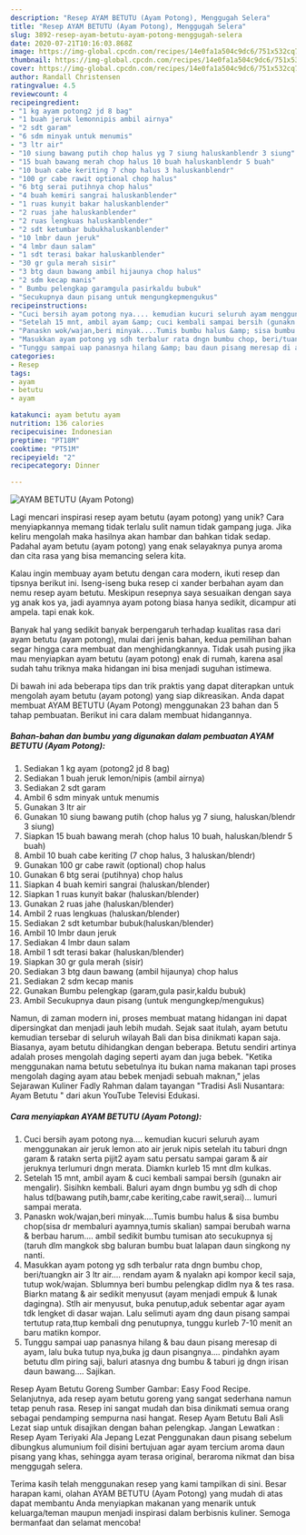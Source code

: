 ```yaml
---
description: "Resep AYAM BETUTU (Ayam Potong), Menggugah Selera"
title: "Resep AYAM BETUTU (Ayam Potong), Menggugah Selera"
slug: 3892-resep-ayam-betutu-ayam-potong-menggugah-selera
date: 2020-07-21T10:16:03.868Z
image: https://img-global.cpcdn.com/recipes/14e0fa1a504c9dc6/751x532cq70/ayam-betutu-ayam-potong-foto-resep-utama.jpg
thumbnail: https://img-global.cpcdn.com/recipes/14e0fa1a504c9dc6/751x532cq70/ayam-betutu-ayam-potong-foto-resep-utama.jpg
cover: https://img-global.cpcdn.com/recipes/14e0fa1a504c9dc6/751x532cq70/ayam-betutu-ayam-potong-foto-resep-utama.jpg
author: Randall Christensen
ratingvalue: 4.5
reviewcount: 4
recipeingredient:
- "1 kg ayam potong2 jd 8 bag"
- "1 buah jeruk lemonnipis ambil airnya"
- "2 sdt garam"
- "6 sdm minyak untuk menumis"
- "3 ltr air"
- "10 siung bawang putih chop halus yg 7 siung haluskanblendr 3 siung"
- "15 buah bawang merah chop halus 10 buah haluskanblendr 5 buah"
- "10 buah cabe keriting 7 chop halus 3 haluskanblendr"
- "100 gr cabe rawit optional chop halus"
- "6 btg serai putihnya chop halus"
- "4 buah kemiri sangrai haluskanblender"
- "1 ruas kunyit bakar haluskanblender"
- "2 ruas jahe haluskanblender"
- "2 ruas lengkuas haluskanblender"
- "2 sdt ketumbar bubukhaluskanblender"
- "10 lmbr daun jeruk"
- "4 lmbr daun salam"
- "1 sdt terasi bakar haluskanblender"
- "30 gr gula merah sisir"
- "3 btg daun bawang ambil hijaunya chop halus"
- "2 sdm kecap manis"
- " Bumbu pelengkap garamgula pasirkaldu bubuk"
- "Secukupnya daun pisang untuk mengungkepmengukus"
recipeinstructions:
- "Cuci bersih ayam potong nya.... kemudian kucuri seluruh ayam menggunakan air jeruk lemon ato air jeruk nipis setelah itu taburi dngn garam &amp; ratakn serta pijit2 ayam satu persatu sampai garam &amp; air jeruknya terlumuri dngn merata. Diamkn kurleb 15 mnt dlm kulkas."
- "Setelah 15 mnt, ambil ayam &amp; cuci kembali sampai bersih (gunakn air mengalir). Sisihkn kembali. Baluri ayam dngn bumbu yg sdh di chop halus td(bawang putih,bamr,cabe keriting,cabe rawit,serai)... lumuri sampai merata."
- "Panaskn wok/wajan,beri minyak....Tumis bumbu halus &amp; sisa bumbu chop(sisa dr membaluri ayamnya,tumis skalian) sampai berubah warna &amp; berbau harum.... ambil sedikit bumbu tumisan ato secukupnya sj (taruh dlm mangkok sbg baluran bumbu buat lalapan daun singkong ny nanti."
- "Masukkan ayam potong yg sdh terbalur rata dngn bumbu chop, beri/tuangkn air 3 ltr air.... rendam ayam &amp; nyalakn api kompor kecil saja, tutup wok/wajan. Sblumnya beri bumbu pelengkap didlm nya &amp; tes rasa. Biarkn matang &amp; air sedikit menyusut (ayam menjadi empuk &amp; lunak dagingna). Stlh air menyusut, buka penutup,aduk sebentar agar ayam tdk lengket di dasar wajan. Lalu selimuti ayam dng daun pisang sampai tertutup rata,ttup kembali dng penutupnya, tunggu kurleb 7-10 menit an baru matikn kompor."
- "Tunggu sampai uap panasnya hilang &amp; bau daun pisang meresap di ayam, lalu buka tutup nya,buka jg daun pisangnya.... pindahkn ayam betutu dlm piring saji, baluri atasnya dng bumbu &amp; taburi jg dngn irisan daun bawang.... Sajikan."
categories:
- Resep
tags:
- ayam
- betutu
- ayam

katakunci: ayam betutu ayam 
nutrition: 136 calories
recipecuisine: Indonesian
preptime: "PT18M"
cooktime: "PT51M"
recipeyield: "2"
recipecategory: Dinner

---
```



![AYAM BETUTU (Ayam Potong)](https://img-global.cpcdn.com/recipes/14e0fa1a504c9dc6/751x532cq70/ayam-betutu-ayam-potong-foto-resep-utama.jpg)

Lagi mencari inspirasi resep ayam betutu (ayam potong) yang unik? Cara menyiapkannya memang tidak terlalu sulit namun tidak gampang juga. Jika keliru mengolah maka hasilnya akan hambar dan bahkan tidak sedap. Padahal ayam betutu (ayam potong) yang enak selayaknya punya aroma dan cita rasa yang bisa memancing selera kita.

Kalau ingin membuay ayam betutu dengan cara modern, ikuti resep dan tipsnya berikut ini. Iseng-iseng buka resep ci xander berbahan ayam dan nemu resep ayam betutu. Meskipun resepnya saya sesuaikan dengan saya yg anak kos ya, jadi ayamnya ayam potong biasa hanya sedikit, dicampur ati ampela. tapi enak kok.

Banyak hal yang sedikit banyak berpengaruh terhadap kualitas rasa dari ayam betutu (ayam potong), mulai dari jenis bahan, kedua pemilihan bahan segar hingga cara membuat dan menghidangkannya. Tidak usah pusing jika mau menyiapkan ayam betutu (ayam potong) enak di rumah, karena asal sudah tahu triknya maka hidangan ini bisa menjadi suguhan istimewa.


Di bawah ini ada beberapa tips dan trik praktis yang dapat diterapkan untuk mengolah ayam betutu (ayam potong) yang siap dikreasikan. Anda dapat membuat AYAM BETUTU (Ayam Potong) menggunakan 23 bahan dan 5 tahap pembuatan. Berikut ini cara dalam membuat hidangannya.

<!--inarticleads1-->

##### Bahan-bahan dan bumbu yang digunakan dalam pembuatan AYAM BETUTU (Ayam Potong):

1. Sediakan 1 kg ayam (potong2 jd 8 bag)
1. Sediakan 1 buah jeruk lemon/nipis (ambil airnya)
1. Sediakan 2 sdt garam
1. Ambil 6 sdm minyak untuk menumis
1. Gunakan 3 ltr air
1. Gunakan 10 siung bawang putih (chop halus yg 7 siung, haluskan/blendr 3 siung)
1. Siapkan 15 buah bawang merah (chop halus 10 buah, haluskan/blendr 5 buah)
1. Ambil 10 buah cabe keriting (7 chop halus, 3 haluskan/blendr)
1. Gunakan 100 gr cabe rawit (optional) chop halus
1. Gunakan 6 btg serai (putihnya) chop halus
1. Siapkan 4 buah kemiri sangrai (haluskan/blender)
1. Siapkan 1 ruas kunyit bakar (haluskan/blender)
1. Gunakan 2 ruas jahe (haluskan/blender)
1. Ambil 2 ruas lengkuas (haluskan/blender)
1. Sediakan 2 sdt ketumbar bubuk(haluskan/blender)
1. Ambil 10 lmbr daun jeruk
1. Sediakan 4 lmbr daun salam
1. Ambil 1 sdt terasi bakar (haluskan/blender)
1. Siapkan 30 gr gula merah (sisir)
1. Sediakan 3 btg daun bawang (ambil hijaunya) chop halus
1. Sediakan 2 sdm kecap manis
1. Gunakan  Bumbu pelengkap (garam,gula pasir,kaldu bubuk)
1. Ambil Secukupnya daun pisang (untuk mengungkep/mengukus)


Namun, di zaman modern ini, proses membuat matang hidangan ini dapat dipersingkat dan menjadi jauh lebih mudah. Sejak saat itulah, ayam betutu kemudian tersebar di seluruh wilayah Bali dan bisa dinikmati kapan saja. Biasanya, ayam betutu dihidangkan dengan beberapa. Betutu sendiri artinya adalah proses mengolah daging seperti ayam dan juga bebek. &#34;Ketika menggunakan nama betutu sebetulnya itu bukan nama makanan tapi proses mengolah daging ayam atau bebek menjadi sebuah maknan,&#34; jelas Sejarawan Kuliner Fadly Rahman dalam tayangan &#34;Tradisi Asli Nusantara: Ayam Betutu &#34; dari akun YouTube Televisi Edukasi. 

<!--inarticleads2-->

##### Cara menyiapkan AYAM BETUTU (Ayam Potong):

1. Cuci bersih ayam potong nya.... kemudian kucuri seluruh ayam menggunakan air jeruk lemon ato air jeruk nipis setelah itu taburi dngn garam &amp; ratakn serta pijit2 ayam satu persatu sampai garam &amp; air jeruknya terlumuri dngn merata. Diamkn kurleb 15 mnt dlm kulkas.
1. Setelah 15 mnt, ambil ayam &amp; cuci kembali sampai bersih (gunakn air mengalir). Sisihkn kembali. Baluri ayam dngn bumbu yg sdh di chop halus td(bawang putih,bamr,cabe keriting,cabe rawit,serai)... lumuri sampai merata.
1. Panaskn wok/wajan,beri minyak....Tumis bumbu halus &amp; sisa bumbu chop(sisa dr membaluri ayamnya,tumis skalian) sampai berubah warna &amp; berbau harum.... ambil sedikit bumbu tumisan ato secukupnya sj (taruh dlm mangkok sbg baluran bumbu buat lalapan daun singkong ny nanti.
1. Masukkan ayam potong yg sdh terbalur rata dngn bumbu chop, beri/tuangkn air 3 ltr air.... rendam ayam &amp; nyalakn api kompor kecil saja, tutup wok/wajan. Sblumnya beri bumbu pelengkap didlm nya &amp; tes rasa. Biarkn matang &amp; air sedikit menyusut (ayam menjadi empuk &amp; lunak dagingna). Stlh air menyusut, buka penutup,aduk sebentar agar ayam tdk lengket di dasar wajan. Lalu selimuti ayam dng daun pisang sampai tertutup rata,ttup kembali dng penutupnya, tunggu kurleb 7-10 menit an baru matikn kompor.
1. Tunggu sampai uap panasnya hilang &amp; bau daun pisang meresap di ayam, lalu buka tutup nya,buka jg daun pisangnya.... pindahkn ayam betutu dlm piring saji, baluri atasnya dng bumbu &amp; taburi jg dngn irisan daun bawang.... Sajikan.


Resep Ayam Betutu Goreng Sumber Gambar: Easy Food Recipe. Selanjutnya, ada resep ayam betutu goreng yang sangat sederhana namun tetap penuh rasa. Resep ini sangat mudah dan bisa dinikmati semua orang sebagai pendamping sempurna nasi hangat. Resep Ayam Betutu Bali Asli Lezat siap untuk disajikan dengan bahan pelengkap. Jangan Lewatkan : Resep Ayam Teriyaki Ala Jepang Lezat Penggunakan daun pisang sebelum dibungkus alumunium foil disini bertujuan agar ayam tercium aroma daun pisang yang khas, sehingga ayam terasa original, beraroma nikmat dan bisa menggugah selera. 

Terima kasih telah menggunakan resep yang kami tampilkan di sini. Besar harapan kami, olahan AYAM BETUTU (Ayam Potong) yang mudah di atas dapat membantu Anda menyiapkan makanan yang menarik untuk keluarga/teman maupun menjadi inspirasi dalam berbisnis kuliner. Semoga bermanfaat dan selamat mencoba!
